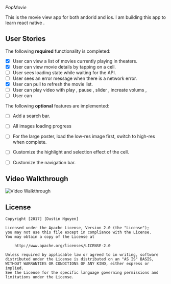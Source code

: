 
*PopMovie*

This is the movie view app for both andorid and ios.
I am building this app to learn react native . 


## User Stories
The following **required** functionality is completed:
- [X] User can view a list of movies currently playing in theaters.
- [X] User can view movie details by tapping on a cell.
- [ ] User sees loading state while waiting for the API.
- [ ] User sees an error message when there is a network error.
- [X] User can pull to refresh the movie list.
- [ ] User can play video with play , pause , slider , increate volums ,
- [ ] User can 

The following **optional** features are implemented:
- [ ] Add a search bar.
- [ ] All images loading progress
- [ ] For the large poster, load the low-res image first, switch to high-res when complete.
- [ ] Customize the highlight and selection effect of the cell.
- [ ] Customize the navigation bar.


## Video Walkthrough

<img src='http://i.imgur.com/link/to/your/gif/file.gif' title='Video Walkthrough' width='' alt='Video Walkthrough' />



## License

    Copyright [2017] [Dustin Nguyen]

    Licensed under the Apache License, Version 2.0 (the "License");
    you may not use this file except in compliance with the License.
    You may obtain a copy of the License at

        http://www.apache.org/licenses/LICENSE-2.0

    Unless required by applicable law or agreed to in writing, software
    distributed under the License is distributed on an "AS IS" BASIS,
    WITHOUT WARRANTIES OR CONDITIONS OF ANY KIND, either express or implied.
    See the License for the specific language governing permissions and
    limitations under the License.

